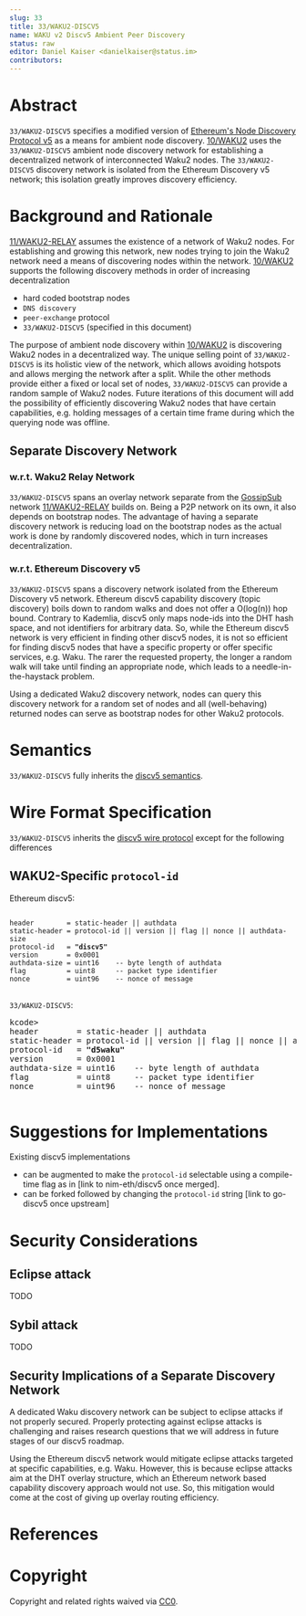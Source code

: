 ```yaml
---
slug: 33
title: 33/WAKU2-DISCV5
name: WAKU v2 Discv5 Ambient Peer Discovery
status: raw
editor: Daniel Kaiser <danielkaiser@status.im>
contributors:
---
```


# Abstract

`33/WAKU2-DISCV5` specifies a modified version of [Ethereum's Node Discovery Protocol v5](https://github.com/ethereum/devp2p/blob/master/discv5/discv5.md) as a means for ambient node discovery.
[10/WAKU2](/specs/10) uses the `33/WAKU2-DISCV5` ambient node discovery network for establishing a decentralized network of interconnected Waku2 nodes.
The `33/WAKU2-DISCV5` discovery network is isolated from the Ethereum Discovery v5 network; this isolation greatly improves discovery efficiency.

# Background and Rationale

[11/WAKU2-RELAY](/specs/11) assumes the existence of a network of Waku2 nodes.
For establishing and growing this network, new nodes trying to join the Waku2 network need a means of discovering nodes within the network.
[10/WAKU2](/specs/10) supports the following discovery methods in order of increasing decentralization

* hard coded bootstrap nodes
* `DNS discovery` 
* `peer-exchange` protocol
* `33/WAKU2-DISCV5` (specified in this document)

The purpose of ambient node discovery within [10/WAKU2](/specs/10) is discovering Waku2 nodes in a decentralized way.
The unique selling point of `33/WAKU2-DISCV5` is its holistic view of the network, which allows avoiding hotspots and allows merging the network after a split.
While the other methods provide either a fixed or local set of nodes, `33/WAKU2-DISCV5` can provide a random sample of Waku2 nodes.
Future iterations of this document will add the possibility of efficiently discovering Waku2 nodes that have certain capabilities, e.g. holding messages of a certain time frame during which the querying node was offline.

## Separate Discovery Network

### w.r.t. Waku2 Relay Network

`33/WAKU2-DISCV5` spans an overlay network separate from the [GossipSub](https://github.com/libp2p/specs/blob/master/pubsub/gossipsub/README.md) network [11/WAKU2-RELAY](/specs/11) builds on.
Being a P2P network on its own, it also depends on bootstrap nodes.
The advantage of having a separate discovery network is reducing load on the bootstrap nodes as the actual work is done by randomly discovered nodes, which in turn increases decentralization.


### w.r.t. Ethereum Discovery v5

`33/WAKU2-DISCV5` spans a discovery network isolated from the Ethereum Discovery v5 network.
Ethereum discv5 capability discovery (topic discovery) boils down to random walks and does not offer a O(log(n)) hop bound.
Contrary to Kademlia, discv5 only maps node-ids into the DHT hash space, and not identifiers for arbitrary data.
So, while the Ethereum discv5 network is very efficient in finding other discv5 nodes, it is not so efficient for finding discv5 nodes that have a specific property or offer specific services, e.g. Waku.
The rarer the requested property, the longer a random walk will take until finding an appropriate node, which leads to a needle-in-the-haystack problem.

Using a dedicated Waku2 discovery network, nodes can query this discovery network for a random set of nodes
and all (well-behaving) returned nodes can serve as bootstrap nodes for other Waku2 protocols.

# Semantics

`33/WAKU2-DISCV5` fully inherits the [discv5 semantics](https://github.com/ethereum/devp2p/blob/master/discv5/discv5-theory.md).


# Wire Format Specification

`33/WAKU2-DISCV5` inherits the [discv5 wire protocol](https://github.com/ethereum/devp2p/blob/master/discv5/discv5-wire.md) except for the following differences

## WAKU2-Specific `protocol-id`

Ethereum discv5:

<pre>
<code>
header        = static-header || authdata
static-header = protocol-id || version || flag || nonce || authdata-size
protocol-id   = <b>"discv5"</b>
version       = 0x0001
authdata-size = uint16    -- byte length of authdata
flag          = uint8     -- packet type identifier
nonce         = uint96    -- nonce of message
</code>
</pre>

`33/WAKU2-DISCV5`:

<pre>
kcode>
header        = static-header || authdata
static-header = protocol-id || version || flag || nonce || authdata-size
protocol-id   = <b>"d5waku"</b>
version       = 0x0001
authdata-size = uint16    -- byte length of authdata
flag          = uint8     -- packet type identifier
nonce         = uint96    -- nonce of message
</code>
</pre>


# Suggestions for Implementations

Existing discv5 implementations

* can be augmented to make the `protocol-id` selectable using a compile-time flag as in [link to nim-eth/discv5 once merged].
* can be forked followed by changing the `protocol-id` string [link to go-discv5 once upstream]


# Security Considerations


## Eclipse attack
TODO

## Sybil attack
TODO

## Security Implications of a Separate Discovery Network

A dedicated Waku discovery network can be subject to eclipse attacks if not properly secured.
Properly protecting against eclipse attacks is challenging and raises research questions that we will address in future stages of our discv5 roadmap.

Using the Ethereum discv5 network would mitigate eclipse attacks targeted at specific capabilities, e.g. Waku.
However, this is because eclipse attacks aim at the DHT overlay structure, which an Ethereum network based capability discovery approach would not use.
So, this mitigation would come at the cost of giving up overlay routing efficiency.

# References

# Copyright

Copyright and related rights waived via [CC0](https://creativecommons.org/publicdomain/zero/1.0/).
